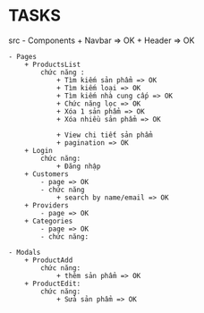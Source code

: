 

# TASKS
src
    - Components
        + Navbar => OK
        + Header => OK
    

    - Pages
        + ProductsList
            chức năng :
                + Tìm kiếm sản phẩm => OK
                + Tìm kiếm loại => OK
                + Tìm kiếm nhà cung cấp => OK
                + Chức năng lọc => OK
                + Xóa 1 sản phẩm => OK
                + Xóa nhiều sản phẩm => OK

                + View chi tiết sản phẩm
                + pagination => OK
        + Login
            chức năng:
                + Đăng nhập
        + Customers
            - page => OK
            - chức năng
                + search by name/email => OK
        + Providers
            - page => OK
        + Categories
            - page => OK
            - chức năng:
                
    - Modals
        + ProductAdd 
            chức năng:
                + thêm sản phẩm => OK
        + ProductEdit:
            chức năng:
                + Sửa sản phẩm => OK
      

                

       
